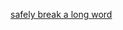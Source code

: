 [safely break a long word](https://www.amitmerchant.com/two-ways-to-safely-break-a-long-word-in-html/)
